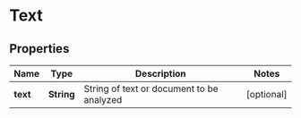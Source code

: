 # Text

## Properties
Name | Type | Description | Notes
------------ | ------------- | ------------- | -------------
**text** | **String** | String of text or document to be analyzed |  [optional]
